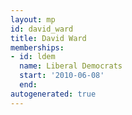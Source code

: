 ```yaml
---
layout: mp
id: david_ward
title: David Ward
memberships:
- id: ldem
  name: Liberal Democrats
  start: '2010-06-08'
  end: 
autogenerated: true
---
```

